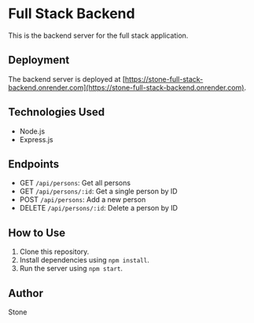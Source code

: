 # Full Stack Backend

This is the backend server for the full stack application.

## Deployment

The backend server is deployed at [https://stone-full-stack-backend.onrender.com](https://stone-full-stack-backend.onrender.com).

## Technologies Used

- Node.js
- Express.js

## Endpoints

- GET `/api/persons`: Get all persons
- GET `/api/persons/:id`: Get a single person by ID
- POST `/api/persons`: Add a new person
- DELETE `/api/persons/:id`: Delete a person by ID

## How to Use

1. Clone this repository.
2. Install dependencies using `npm install`.
3. Run the server using `npm start`.

## Author

Stone
